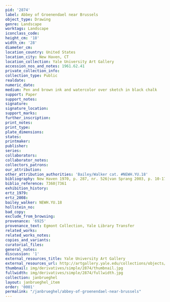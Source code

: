 ```yaml
---
pid: '2874'
label: Abbey of Groenendael near Brussels
object_type: Drawing
genre: Landscape
worktags: Landscape
iconclass_code:
height_cm: '18'
width_cm: '28'
diameter_cm:
location_country: United States
location_city: New Haven, CT
location_collection: Yale University Art Gallery
accession_nos_and_notes: 1961.62.41
private_collection_info:
collection_type: Public
realdate:
numeric_date:
medium: Pen and brown ink and watercolor over sketch in black chalk
support: Paper
support_notes:
signature:
signature_location:
support_marks:
further_inscription:
print_notes:
print_type:
plate_dimensions:
states:
printmaker:
publisher:
series:
collaborators:
collaborator_notes:
collectors_patrons:
our_attribution:
other_attribution_authorities: 'Bailey/Walker cat. #NEWH.YU.18'
bibliography: New Haven 1970, p. 287, nr. 526|van Sprang 2003, p. 10-17
biblio_reference: 7360|7361
exhibition_history:
ertz_1979:
ertz_2008:
bailey_walker: NEWH.YU.18
hollstein_no:
bad_copy:
exclude_from_browsing:
provenance: '6925'
provenance_text: Egmont Collection, Yale Library Transfer
related_works:
related_works_notes:
copies_and_variants:
curatorial_files:
general_notes:
discussion: '1'
external_resources_title: Yale University Art Gallery
external_resources_url: http://artgallery.yale.edu/collections/objects/58586
thumbnail: img/derivatives/simple/2874/thumbnail.jpg
fullwidth: img/derivatives/simple/2874/fullwidth.jpg
collection: janbrueghel
layout: janbrueghel_item
order: '0001'
permalink: "/janbrueghel/abbey-of-groenendael-near-brussels"
---
```


